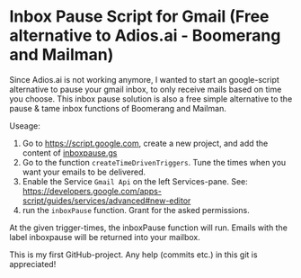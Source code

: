 # Inbox Pause Script for Gmail (Free alternative to Adios.ai - Boomerang and Mailman)
Since Adios.ai is not working anymore, I wanted to start an google-script alternative to pause your gmail inbox, to only receive mails based on time you choose.
This inbox pause solution is also a free simple alternative to the pause & tame inbox functions of Boomerang and Mailman. 


Useage: 

 1. Go to https://script.google.com, create a new project, and add the content of [inboxpause.gs](https://github.com/la32094uf/Gmail-Inbox-Pause-Adios-Alternative/blob/master/inboxpause.gs)
 2. Go to the function `createTimeDrivenTriggers`. Tune the times when you want your emails to be delivered.
 3. Enable the Service `Gmail Api` on the left Services-pane. See: https://developers.google.com/apps-script/guides/services/advanced#new-editor
 4. run the `inboxPause` function. Grant for the asked permissions.
 
 At the given trigger-times, the inboxPause function will run. Emails with the label inboxpause will be returned into your mailbox.

This is my first GitHub-project. Any help (commits etc.) in this git is appreciated!
